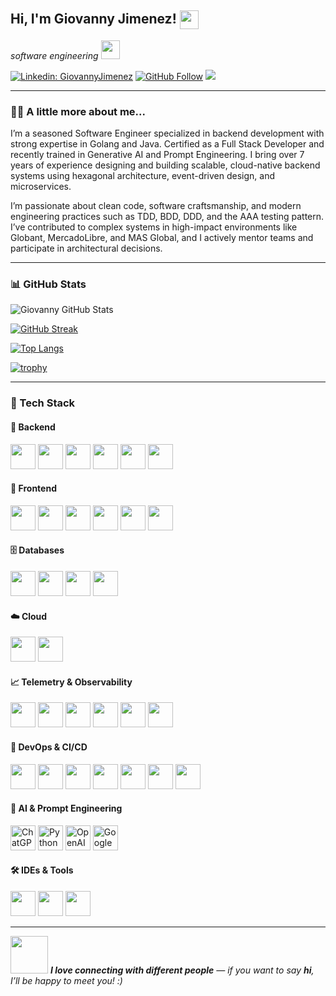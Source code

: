 <h2> Hi, I'm Giovanny Jimenez! <img src="https://media.giphy.com/media/8EmeieJAGjvUI/giphy.gif" width="30" align="center"></h2>
<p><em>software engineering <img src="https://media.giphy.com/media/l2Je66zG6mAAZxgqI/giphy.gif" width="30"></em></p>

[![Linkedin: GiovannyJimenez](https://img.shields.io/badge/-GiovannyJimenez-blue?style=flat-square&logo=Linkedin&logoColor=white&link=https://www.linkedin.com/in/jaime-giovanny-jimenez-boyaca-357abbba/)](https://www.linkedin.com/in/jaime-giovanny-jimenez-boyaca-357abbba/)
[![GitHub Follow](https://img.shields.io/github/followers/giojimen3z?label=follow&style=social)](https://github.com/giojimen3z)
![](https://komarev.com/ghpvc/?username=giojimen3z&label=PROFILE+VIEWS&color=blue&style=flat-square)

---

### 👨‍💻 A little more about me...

I’m a seasoned Software Engineer specialized in backend development with strong expertise in Golang and Java. Certified as a Full Stack Developer and recently trained in Generative AI and Prompt Engineering. I bring over 7 years of experience designing and building scalable, cloud-native backend systems using hexagonal architecture, event-driven design, and microservices.

I’m passionate about clean code, software craftsmanship, and modern engineering practices such as TDD, BDD, DDD, and the AAA testing pattern. I’ve contributed to complex systems in high-impact environments like Globant, MercadoLibre, and MAS Global, and I actively mentor teams and participate in architectural decisions.

---

### 📊 GitHub Stats

![Giovanny GitHub Stats](https://github-readme-stats.vercel.app/api?username=giojimen3z&show_icons=true&title_color=fff&icon_color=79ff97&text_color=9f9f9f&bg_color=151515)

[![GitHub Streak](https://streak-stats.demolab.com?user=giojimen3z&theme=dark&date_format=M%20j%5B%2C%20Y%5D)](https://git.io/streak-stats)

[![Top Langs](https://github-readme-stats.vercel.app/api/top-langs/?username=giojimen3z&layout=compact&theme=dark&langs_count=8)](https://github.com/giojimen3z)

[![trophy](https://github-profile-trophy.vercel.app/?username=giojimen3z&theme=onedark&row=1&no-bg=true)](https://github.com/ryo-ma/github-profile-trophy)

---

### 🚀 Tech Stack

#### 🧱 Backend
<p align="left">
  <img src="https://cdn.jsdelivr.net/gh/devicons/devicon/icons/go/go-original.svg" width="40"/>
  <img src="https://cdn.jsdelivr.net/gh/devicons/devicon/icons/java/java-original.svg" width="40"/>
  <img src="https://cdn.jsdelivr.net/gh/devicons/devicon/icons/spring/spring-original.svg" width="40"/>
  <img src="https://cdn.jsdelivr.net/gh/devicons/devicon/icons/docker/docker-original.svg" width="40"/>
  <img src="https://cdn.jsdelivr.net/gh/devicons/devicon/icons/apache/apache-original.svg" width="40"/>
  <img src="https://cdn.jsdelivr.net/gh/devicons/devicon/icons/kubernetes/kubernetes-plain.svg" width="40"/>
</p>

#### 🎨 Frontend
<p align="left">
  <img src="https://cdn.jsdelivr.net/gh/devicons/devicon/icons/html5/html5-original.svg" width="40"/>
  <img src="https://cdn.jsdelivr.net/gh/devicons/devicon/icons/css3/css3-original.svg" width="40"/>
  <img src="https://cdn.jsdelivr.net/gh/devicons/devicon/icons/javascript/javascript-original.svg" width="40"/>
  <img src="https://cdn.jsdelivr.net/gh/devicons/devicon/icons/nodejs/nodejs-original.svg" width="40"/>
  <img src="https://cdn.jsdelivr.net/gh/devicons/devicon/icons/react/react-original.svg" width="40"/>
  <img src="https://cdn.jsdelivr.net/gh/devicons/devicon/icons/sass/sass-original.svg" width="40"/>
</p>

#### 🗄️ Databases
<p align="left">
  <img src="https://cdn.jsdelivr.net/gh/devicons/devicon/icons/postgresql/postgresql-original.svg" width="40"/>
  <img src="https://cdn.jsdelivr.net/gh/devicons/devicon/icons/mysql/mysql-original.svg" width="40"/>
  <img src="https://cdn.jsdelivr.net/gh/devicons/devicon/icons/oracle/oracle-original.svg" width="40"/>
  <img src="https://cdn.jsdelivr.net/gh/devicons/devicon/icons/sqlite/sqlite-original.svg" width="40"/>
</p>

#### ☁️ Cloud
<p align="left">
  <img src="https://www.svgrepo.com/show/376356/aws.svg" width="40"/>
  <img src="https://cdn.jsdelivr.net/gh/devicons/devicon/icons/azure/azure-original.svg" width="40"/>
</p>

#### 📈 Telemetry & Observability
<p align="left">
  <img src="https://cdn.simpleicons.org/grafana/F46800" width="40"/>
  <img src="https://cdn.simpleicons.org/prometheus/E6522C" width="40"/>
  <img src="https://cdn.simpleicons.org/datadog/632CA6" width="40"/>
  <img src="https://cdn.simpleicons.org/newrelic/008C99" width="40"/>
  <img src="https://www.svgrepo.com/show/353446/aws-cloudwatch.svg" width="40"/>
  <img src="https://cdn.simpleicons.org/kibana/005571" width="40"/>
</p>

#### 🔧 DevOps & CI/CD
<p align="left">
  <img src="https://cdn.jsdelivr.net/gh/devicons/devicon/icons/git/git-original.svg" width="40"/>
  <img src="https://cdn.jsdelivr.net/gh/devicons/devicon/icons/github/github-original.svg" width="40"/>
  <img src="https://cdn.jsdelivr.net/gh/devicons/devicon/icons/gitlab/gitlab-original.svg" width="40"/>
  <img src="https://cdn.jsdelivr.net/gh/devicons/devicon/icons/jenkins/jenkins-original.svg" width="40"/>
  <img src="https://cdn.simpleicons.org/githubactions/2088FF" width="40"/>
  <img src="https://cdn.simpleicons.org/apachekafka/231F20" width="40"/>
  <img src="https://cdn.simpleicons.org/rabbitmq/FF6600" width="40"/>
</p>

#### 🧠 AI & Prompt Engineering
<p align="left">
  <img src="https://img.icons8.com/color/48/chatgpt.png" width="40" alt="ChatGPT"/>
  <img src="https://cdn.jsdelivr.net/gh/devicons/devicon/icons/python/python-original.svg" width="40" alt="Python"/>
  <img src="https://cdn.simpleicons.org/openai/412991" width="40" alt="OpenAI"/>
  <img src="https://cdn.simpleicons.org/googlegemini/4285F4" width="40" alt="Google Gemini"/>
</p>

#### 🛠️ IDEs & Tools
<p align="left">
  <img src="https://cdn.jsdelivr.net/gh/devicons/devicon/icons/intellij/intellij-original.svg" width="40"/>
  <img src="https://cdn.jsdelivr.net/gh/devicons/devicon/icons/vscode/vscode-original.svg" width="40"/>
  <img src="https://cdn.jsdelivr.net/gh/devicons/devicon/icons/goland/goland-original.svg" width="40"/>
</p>

---

<img src="https://media.giphy.com/media/LnQjpWaON8nhr21vNW/giphy.gif" width="60"> <em><b>I love connecting with different people</b> — if you want to say <b>hi</b>, I’ll be happy to meet you! :)</em>
